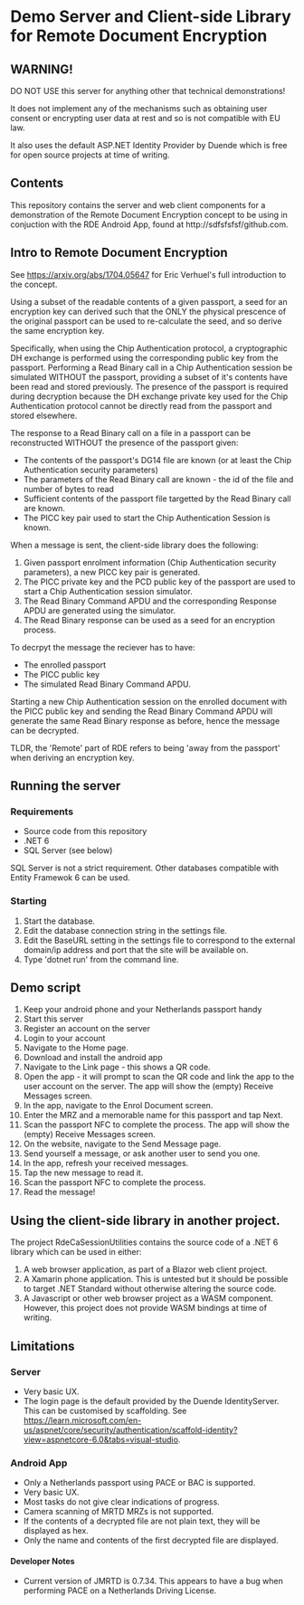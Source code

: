 # Demo Server and Client-side Library for Remote Document Encryption

## WARNING!

DO NOT USE this server for anything other that technical demonstrations!

It does not implement any of the mechanisms such as obtaining user consent or encrypting user data at rest and so is not compatible with EU law.

It also uses the default ASP.NET Identity Provider by Duende which is free for open source projects at time of writing.

## Contents

This repository contains the server and web client components for a demonstration of the Remote Document Encryption concept to be using in conjuction with the RDE Android App, found at http://sdfsfsfsf/github.com.

## Intro to Remote Document Encryption

See https://arxiv.org/abs/1704.05647 for Eric Verhuel's full introduction to the concept.

Using a subset of the readable contents of a given passport, a seed for an encryption key can derived such that the ONLY the physical prescence of the original passport can be used to re-calculate the seed, and so derive the same encryption key. 

Specifically, when using the Chip Authentication protocol, a cryptographic DH exchange is performed using the corresponding public key from the passport. Performing a Read Binary call in a Chip Authentication session be simulated WITHOUT the passport, providing a subset of it's contents have been read and stored previously.
The presence of the passport is required during decryption because the DH exchange private key used for the Chip Authentication protocol cannot be directly read from the passport and stored elsewhere.


The response to a Read Binary call on a file in a passport can be reconstructed WITHOUT the presence of the passport given:

* The contents of the passport's DG14 file are known (or at least the Chip Authentication security parameters)
* The parameters of the Read Binary call are known - the id of the file and number of bytes to read
* Sufficient contents of the passport file targetted by the Read Binary call are known.
* The PICC key pair used to start the Chip Authentication Session is known.

When a message is sent, the client-side library does the following:
1. Given passport enrolment information (Chip Authentication security parameters), a new PICC key pair is generated. 
1. The PICC private key and the PCD public key of the passport are used to start a Chip Authentication session simulator.
1. The Read Binary Command APDU and the corresponding Response APDU are generated using the simulator.
1. The Read Binary response can be used as a seed for an encryption process.

To decrpyt the message the reciever has to have:
* The enrolled passport
* The PICC public key
* The simulated Read Binary Command APDU.

Starting a new Chip Authentication session on the enrolled document with the PICC public key and sending the Read Binary Command APDU will generate the same Read Binary response as before, hence the message can be decrypted.

TLDR, the 'Remote' part of RDE refers to being 'away from the passport' when deriving an encryption key.

## Running the server

### Requirements
* Source code from this repository
* .NET 6
* SQL Server (see below)

SQL Server is not a strict requirement. Other databases compatible with Entity Framewok 6 can be used.

### Starting
1. Start the database.
2. Edit the database connection string in the settings file.
3. Edit the BaseURL setting in the settings file to correspond to the external domain/ip address and port that the site will be available on.
4. Type 'dotnet run' from the command line.

## Demo script

1. Keep your android phone and your Netherlands passport handy
1. Start this server
1. Register an account on the server
4. Login to your account
4. Navigate to the Home page.
5. Download and install the android app
4. Navigate to the Link page - this shows a QR code.
7. Open the app - it will prompt to scan the QR code and link the app to the user account on the server. The app will show the (empty) Receive Messages screen.
9. In the app, navigate to the Enrol Document screen.
10. Enter the MRZ and a memorable name for this passport and tap Next.
11. Scan the passport NFC to complete the process. The app will show the (empty) Receive Messages screen.
12. On the website, navigate to the Send Message page.
13. Send yourself a message, or ask another user to send you one.
14. In the app, refresh your received messages.
15. Tap the new message to read it.
11. Scan the passport NFC to complete the process.
17. Read the message!

## Using the client-side library in another project.

The project RdeCaSessionUtilities contains the source code of a .NET 6 library which can be used in either:

1. A web browser application, as part of a Blazor web client project.
2. A Xamarin phone application. This is untested but it should be possible to target .NET Standard without otherwise altering the source code.
3. A Javascript or other web browser project as a WASM component. However, this project does not provide WASM bindings at time of writing.

## Limitations

### Server

- Very basic UX.
- The login page is the default provided by the Duende IdentityServer. This can be customised by scaffolding. See https://learn.microsoft.com/en-us/aspnet/core/security/authentication/scaffold-identity?view=aspnetcore-6.0&tabs=visual-studio.

### Android App

- Only a Netherlands passport using PACE or BAC is supported.
- Very basic UX.
- Most tasks do not give clear indications of progress.
- Camera scanning of MRTD MRZs is not supported.
- If the contents of a decrypted file are not plain text, they will be displayed as hex.
- Only the name and contents of the first decrypted file are displayed.

#### Developer Notes

- Current version of JMRTD is 0.7.34. This appears to have a bug when performing PACE on a Netherlands Driving License.

